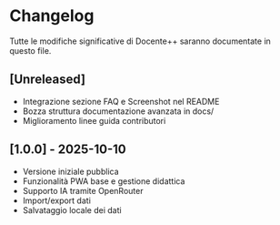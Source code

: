# Changelog

Tutte le modifiche significative di Docente++ saranno documentate in questo file.

## [Unreleased]

- Integrazione sezione FAQ e Screenshot nel README
- Bozza struttura documentazione avanzata in docs/
- Miglioramento linee guida contributori

## [1.0.0] - 2025-10-10

- Versione iniziale pubblica
- Funzionalità PWA base e gestione didattica
- Supporto IA tramite OpenRouter
- Import/export dati
- Salvataggio locale dei dati
